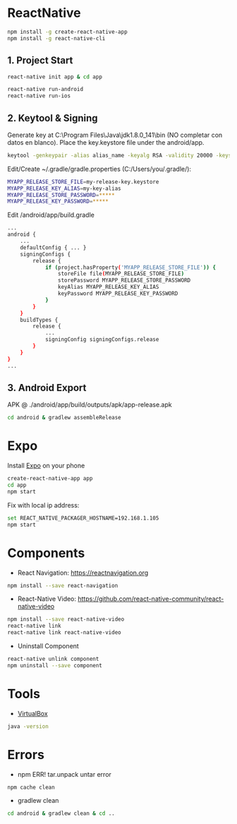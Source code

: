 # ReactNative
```sh
npm install -g create-react-native-app
npm install -g react-native-cli
```

## 1. Project Start
```sh
react-native init app & cd app

react-native run-android
react-native run-ios
```

## 2. Keytool & Signing
Generate key at C:\Program Files\Java\jdk1.8.0_141\bin (NO completar con datos en blanco). Place the key.keystore file under the android/app.
```sh
keytool -genkeypair -alias alias_name -keyalg RSA -validity 20000 -keystore H:\project\key.keystore
```
Edit/Create ~/.gradle/gradle.properties (C:/Users/you/.gradle/):
```sh
MYAPP_RELEASE_STORE_FILE=my-release-key.keystore
MYAPP_RELEASE_KEY_ALIAS=my-key-alias
MYAPP_RELEASE_STORE_PASSWORD=*****
MYAPP_RELEASE_KEY_PASSWORD=*****
```
Edit /android/app/build.gradle
```sh
...
android {
    ...
    defaultConfig { ... }
    signingConfigs {
        release {
            if (project.hasProperty('MYAPP_RELEASE_STORE_FILE')) {
                storeFile file(MYAPP_RELEASE_STORE_FILE)
                storePassword MYAPP_RELEASE_STORE_PASSWORD
                keyAlias MYAPP_RELEASE_KEY_ALIAS
                keyPassword MYAPP_RELEASE_KEY_PASSWORD
            }
        }
    }
    buildTypes {
        release {
            ...
            signingConfig signingConfigs.release
        }
    }
}
...
```

## 3. Android Export
APK @ ./android/app/build/outputs/apk/app-release.apk
```sh
cd android & gradlew assembleRelease
```

# Expo
Install <a href="https://expo.io/">Expo</a> on your phone
```sh
create-react-native-app app
cd app
npm start
```
Fix with local ip address:
```sh
set REACT_NATIVE_PACKAGER_HOSTNAME=192.168.1.105
npm start
```

# Components
- React Navigation: <a href="https://reactnavigation.org">https://reactnavigation.org</a>
```sh
npm install --save react-navigation
```

- React-Native Video: <a href="https://github.com/react-native-community/react-native-video">https://github.com/react-native-community/react-native-video</a>
```sh
npm install --save react-native-video
react-native link
react-native link react-native-video
```

- Uninstall Component
```sh
react-native unlink component
npm uninstall --save component
```

# Tools
- <a href="https://www.virtualbox.org/">VirtualBox</a>
```sh
java -version
```


# Errors
- npm ERR! tar.unpack untar error
```sh
npm cache clean
```
- gradlew clean
```sh
cd android & gradlew clean & cd ..
```
